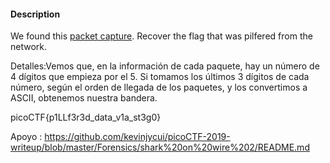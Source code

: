 

#### Description

We found this [packet capture](https://jupiter.challenges.picoctf.org/static/b506393b6f9d53b94011df000c534759/capture.pcap). Recover the flag that was pilfered from the network.

Detalles:Vemos que, en la información de cada paquete, hay un número de 4 dígitos que empieza por el 5. Si tomamos los últimos 3 dígitos de cada número, según el orden de llegada de los paquetes, y los convertimos a ASCII, obtenemos nuestra bandera.


picoCTF{p1LLf3r3d_data_v1a_st3g0}

Apoyo : https://github.com/kevinjycui/picoCTF-2019-writeup/blob/master/Forensics/shark%20on%20wire%202/README.md
